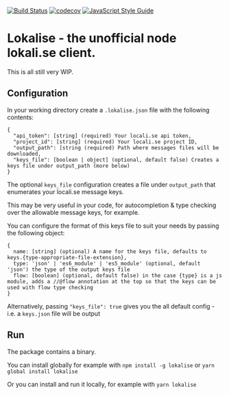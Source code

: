 [![Build Status](https://travis-ci.org/carlossless/lokalise.svg?branch=master)](https://travis-ci.org/carlossless/lokalise) [![codecov](https://codecov.io/gh/carlossless/lokalise/branch/master/graph/badge.svg)](https://codecov.io/gh/carlossless/lokalise) [![JavaScript Style Guide](https://img.shields.io/badge/code_style-standard-brightgreen.svg)](https://standardjs.com)


# Lokalise - the unofficial node lokali.se client.

This is all still very WIP.

## Configuration

In your working directory create a `.lokalise.json` file with the following contents:

```
{
  "api_token": [string] (required) Your locali.se api token,
  "project_id": [string] (required) Your locali.se project ID,
  "output_path": [string (required) Path where messages files will be downloaded,
  "keys_file": [boolean | object] (optional, default false) Creates a keys file under output_path (more below)
}
```

The optional `keys_file` configuration creates a file under `output_path` that enumerates your locali.se message keys.

This may be very useful in your code, for autocompletion & type checking over the allowable message keys, for example.

You can configure the format of this keys file to suit your needs by passing the following object:

```
{
  name: [string] (optional) A name for the keys file, defaults to keys.{type-appropriate-file-extension},
  type: 'json' | 'es6_module' | 'es5_module' (optional, default 'json') the type of the output keys file
  flow: [boolean] (optional, default false) in the case {type} is a js module, adds a //@flow annotation at the top so that the keys can be used with flow type checking
}
```

Alternatively, passing `"keys_file": true` gives you the all default config - i.e. a `keys.json` file will be output

## Run

The package contains a binary.

You can install globally for example with `npm install -g lokalise` or `yarn global install lokalise`

Or you can install and run it locally, for example with `yarn lokalise`
